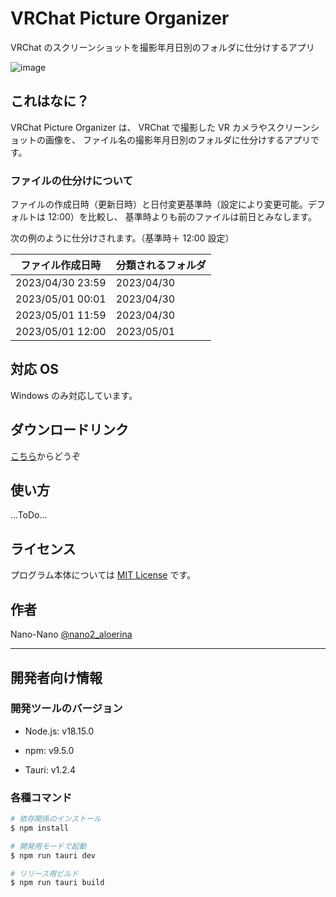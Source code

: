 # VRChat Picture Organizer

VRChat のスクリーンショットを撮影年月日別のフォルダに仕分けするアプリ

![image](https://user-images.githubusercontent.com/29051777/145747865-8be61d1d-17fc-42c8-bc66-6d3b7bc4517c.png)

## これはなに？

VRChat Picture Organizer は、
VRChat で撮影した VR カメラやスクリーンショットの画像を、
ファイル名の撮影年月日別のフォルダに仕分けするアプリです。

### ファイルの仕分けについて

ファイルの作成日時（更新日時）と日付変更基準時（設定により変更可能。デフォルトは 12:00）を比較し、
基準時よりも前のファイルは前日とみなします。

次の例のように仕分けされます。（基準時＋ 12:00 設定）

| ファイル作成日時 | 分類されるフォルダ |
| ---------------- | ------------------ |
| 2023/04/30 23:59 | 2023/04/30         |
| 2023/05/01 00:01 | 2023/04/30         |
| 2023/05/01 11:59 | 2023/04/30         |
| 2023/05/01 12:00 | 2023/05/01         |

## 対応 OS

Windows のみ対応しています。

## ダウンロードリンク

[こちら](https://github.com/nano-nano/vrc_pictures_organizer/releases)からどうぞ

## 使い方

...ToDo...

## ライセンス

プログラム本体については [MIT License](https://github.com/tcnksm/tool/blob/master/LICENCE) です。

## 作者

Nano-Nano
[@nano2_aloerina](https://twitter.com/nano2_aloerina)

---

## 開発者向け情報

### 開発ツールのバージョン

- Node.js: v18.15.0
- npm: v9.5.0

- Tauri: v1.2.4

### 各種コマンド

```bash
# 依存関係のインストール
$ npm install

# 開発用モードで起動
$ npm run tauri dev

# リリース用ビルド
$ npm run tauri build
```
